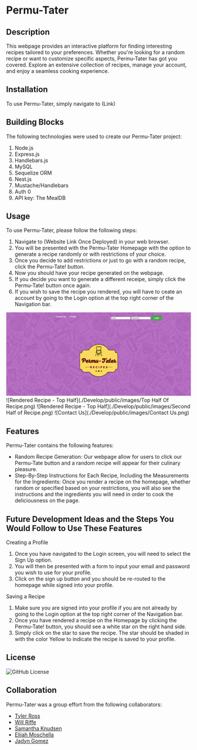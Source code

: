 # Permu-Tater

## Description

This webpage provides an interactive platform for finding interesting recipes tailored to your preferences. Whether you're looking for a random recipe or want to customize specific aspects, Permu-Tater has got you covered. Explore an extensive collection of recipes, manage your account, and enjoy a seamless cooking experience.

## Installation

To use Permu-Tater, simply navigate to (Link)

## Building Blocks

The following technologies were used to create our Permu-Tater project:

1. Node.js
2. Express.js 
3. Handlebars.js 
4. MySQL
5. Sequelize ORM 
6. Nest.js
7. Mustache/Handlebars
8. Auth 0
10. API key: The MealDB


## Usage

To use Permu-Tater, please follow the following steps: 

1. Navigate to (Website Link Once Deployed) in your web browser.
2. You will be presented with the Permu-Tater Homepage with the option to generate a recipe randomly or with restrictions of your choice.
3. Once you decide to add restrictions or just to go with a random recipe, click the Permu-Tate! button.
4. Now you should have your recipe generated on the webpage.
5. If you decide you want to generate a different receipe, simply click the Permu-Tate! button once again.
6. If you wish to save the recipe you rendered, you will have to ceate an account by going to the Login option at the top right corner of the Navigation bar.

![Homepage](./Develop/public/images/HomePage.png)
![Rendered Recipe - Top Half](./Develop/public/images/Top Half Of Recipe.png)
![Rendered Recipe - Top Half](./Develop/public/images/Second Half of Recipe.png)
![Contact Us](./Develop/public/images/Contact Us.png)

## Features

Permu-Tater contains the following features:

* Random Recipe Generation: Our webpage allow for users to click our Permu-Tate button and a random recipe will appear for their culinary pleasure.
* Step-By-Step Instructions for Each Recipe, Including the Measurements for the Ingredients: Once you render a recipe on the homepage, whether random or specified based on your restrictions, you will also see the instructions and the ingredients you will need in order to cook the deliciousness on the page.

## Future Development Ideas and the Steps You Would Follow to Use These Features

Creating a Profile

1. Once you have navigated to the Login screen, you will need to select the Sign Up option.
2. You will then be presented with a form to input your email and password you wish to use for your profile.
3. Click on the sign up button and you should be re-routed to the homepage while signed into your profile.

Saving a Recipe

1. Make sure you are signed into your profile if you are not already by going to the Login option at the top right corner of the Navigation bar.
2. Once you have rendered a recipe on the Homepage by clicking the Permu-Tate! button, you should see a white star on the right hand side.
3. Simply click on the star to save the recipe. The star should be shaded in with the color Yellow to indicate the recipe is saved to your profile.


## License

![GitHub License](https://img.shields.io/badge/license-MIT-blue.svg)

## Collaboration
Permu-Tater was a group effort from the following collaborators:
* [Tyler Ross](https://github.com/tylerross5)
* [Will Riffe](https://github.com/Will-Riffe)
* [Samantha Knudsen](https://github.com/knudsam)
* [Elijah Moschella](https://github.com/ElijahMoschella)
* [Jadyn Gomez](https://github.com/Jadyngg19)


